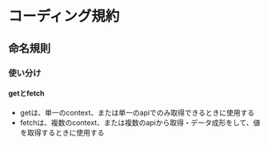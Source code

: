 # コーディング規約

## 命名規則

### 使い分け

#### getとfetch

* getは、単一のcontext、または単一のapiでのみ取得できるときに使用する
* fetchは、複数のcontext、または複数のapiから取得・データ成形をして、値を取得するときに使用する


